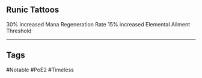## Runic Tattoos
30% increased Mana Regeneration Rate
15% increased Elemental Ailment Threshold

---
## Tags
#Notable
#PoE2
#Timeless
